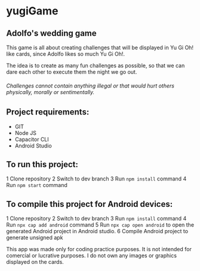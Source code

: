 # yugiGame

## Adolfo's wedding game


This game is all about creating challenges that will be displayed in Yu Gi Oh! like cards, since Adolfo likes so much Yu Gi Oh!.

The idea is to create as many fun challenges as possible, so that we can dare each other to execute them the night we go out.

###### Challenges cannot contain anything illegal or that would hurt others physically, morally or sentimentally.



## Project requirements:

- GIT
- Node JS
- Capacitor CLI
- Android Studio

## To run this project:

1 Clone repository
2 Switch to dev branch
3 Run `npm install` command
4 Run `npm start` command


## To compile this project for Android devices:

1 Clone repository
2 Switch to dev branch
3 Run `npm install` command
4 Run `npx cap add android` command
5 Run `npx cap open android` to open the generated Android project in Android studio.
6 Compile Android project to generate unsigned apk


This app was made only for coding practice purposes. It is not intended for comercial or lucrative purposes. I do not own any images or graphics displayed on the cards.
